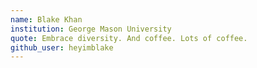 ```yaml
---
name: Blake Khan
institution: George Mason University
quote: Embrace diversity. And coffee. Lots of coffee.
github_user: heyimblake
---
```

